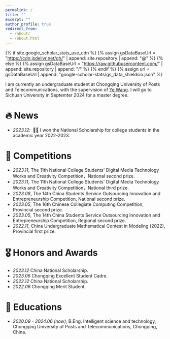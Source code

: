 ```yaml
---
permalink: /
title: ""
excerpt: ""
author_profile: true
redirect_from: 
  - /about/
  - /about.html
---
```


{% if site.google_scholar_stats_use_cdn %}
{% assign gsDataBaseUrl = "https://cdn.jsdelivr.net/gh/" | append: site.repository | append: "@" %}
{% else %}
{% assign gsDataBaseUrl = "https://raw.githubusercontent.com/" | append: site.repository | append: "/" %}
{% endif %}
{% assign url = gsDataBaseUrl | append: "google-scholar-stats/gs_data_shieldsio.json" %}

<span class='anchor' id='about-me'></span>

I am currently an undergraduate student at Chongqing University of Posts and Telecommunications, with the supervision of [Ye Wang](https://wangye0523.github.io/). I will go to Sichuan University in Septemter 2024 for a master degree.


# 🔥 News
- *2023.12*: &nbsp;🎉🎉 I won the National Scholarship for college students in the academic year 2022-2023. 


# 📝 Competitions 
- *2023.11*, The 11th National College Students' Digital Media Technology Works and Creativity Competition，National second prize.
- *2023.11*, The 11th National College Students' Digital Media Technology Works and Creativity Competition，National third prize.
- *2023.08*, The 14th China Students Service Outsourcing Innovation and Entrepreneurship Competition, National second prize.
- *2023.05*, The 16th Chinese Collegiate Computing Competition, Provincial second prize.
- *2023.05*, The 14th China Students Service Outsourcing Innovation and Entrepreneurship Competition, Regional second prize.
- *2022.11*, China Undergraduate Mathematical Contest in Modeling (2022), Provincial first prize.



# 🎖 Honors and Awards
- *2023.12* China National Scholarship.
- *2023.06* Chongqing Excellent Student Cadre.
- *2022.12* China National Scholarship.
- *2022.06* Chongqing Merit Student.



# 📖 Educations
- *2020.09 - 2024.06 (now)*, B.Eng. Intelligent science and technology, Chongqing University of Posts and Telecommunications, Chongqing, China.


<!--

# 💬 Invited Talks
- *2021.06*, Lorem ipsum dolor sit amet, consectetur adipiscing elit. Vivamus ornare aliquet ipsum, ac tempus justo dapibus sit amet. 
- *2021.03*, Lorem ipsum dolor sit amet, consectetur adipiscing elit. Vivamus ornare aliquet ipsum, ac tempus justo dapibus sit amet.  \| [\[video\]](https://github.com/)

# 💻 Internships
- *2019.05 - 2020.02*, [Lorem](https://github.com/), China.
-->
